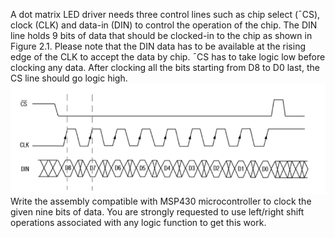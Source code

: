 A dot matrix LED driver needs three control lines such as chip select (¯CS), clock (CLK) and data-in (DIN) to control the operation of the chip. The DIN line holds 9 bits of data that should be clocked-in to the chip as shown in Figure 2.1. Please note that the DIN data has to be available at the rising edge of the CLK to accept the data by chip. ¯CS has to take logic low before clocking any data. After clocking all the bits starting from D8 to D0 last, the CS line should go logic high. 
![Timing Diagram](./media/TimingDiagram.PNG)
Write the assembly compatible with MSP430 microcontroller to clock the given nine bits of data. You are strongly requested to use left/right shift operations associated with any logic function to get this work. 
